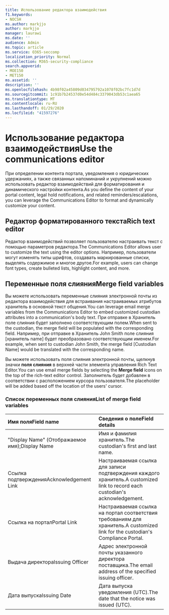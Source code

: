 ```yaml
---
title: Использование редактора взаимодействия
f1.keywords:
- NOCSH
ms.author: markjjo
author: markjjo
manager: laurawi
ms.date: ''
audience: Admin
ms.topic: article
ms.service: O365-seccomp
localization_priority: Normal
ms.collection: M365-security-compliance
search.appverid:
- MOE150
- MET150
ms.assetid: ''
description: ''
ms.openlocfilehash: 4b98f02a45809d034795792a1078f02bc7fc1d7d
ms.sourcegitcommit: 1c91b7b24537d0e54d484c3379043db53c1aea65
ms.translationtype: MT
ms.contentlocale: ru-RU
ms.lasthandoff: 01/29/2020
ms.locfileid: "41597276"
---
```

# <a name="use-the-communications-editor"></a><span data-ttu-id="efb7f-102">Использование редактора взаимодействия</span><span class="sxs-lookup"><span data-stu-id="efb7f-102">Use the communications editor</span></span>

<span data-ttu-id="efb7f-103">При определении контента портала, уведомления о юридических удержаниях, а также связанных напоминаний и укрупнений можно использовать редактор взаимодействий для форматирования и динамического настройки контента.</span><span class="sxs-lookup"><span data-stu-id="efb7f-103">As you define the content of your portal content, legal hold notifications, and related reminders/escalations, you can leverage the Communications Editor to format and dynamically customize your content.</span></span>

## <a name="rich-text-editor"></a><span data-ttu-id="efb7f-104">Редактор форматированного текста</span><span class="sxs-lookup"><span data-stu-id="efb7f-104">Rich text editor</span></span> 

<span data-ttu-id="efb7f-105">Редактор взаимодействий позволяет пользователю настраивать текст с помощью параметров редактора.</span><span class="sxs-lookup"><span data-stu-id="efb7f-105">The Communications Editor allows user to customize the text using the editor options.</span></span> <span data-ttu-id="efb7f-106">Например, пользователи могут изменять типы шрифтов, создавать маркированные списки, выделять содержимое и многое другое.</span><span class="sxs-lookup"><span data-stu-id="efb7f-106">For example, users can change font types, create bulleted lists, highlight content, and more.</span></span> 

## <a name="merge-field-variables"></a><span data-ttu-id="efb7f-107">Переменные поля слияния</span><span class="sxs-lookup"><span data-stu-id="efb7f-107">Merge field variables</span></span>

<span data-ttu-id="efb7f-108">Вы можете использовать переменные слияния электронной почты из редактора взаимодействия для встраивания настраиваемых атрибутов хранитель в основной текст общения.</span><span class="sxs-lookup"><span data-stu-id="efb7f-108">You can leverage email merge variables from the Communications Editor to embed customized custodian attributes into a communication's body text.</span></span> <span data-ttu-id="efb7f-109">При отправке в Хранитель поле слияния будет заполнено соответствующим полем.</span><span class="sxs-lookup"><span data-stu-id="efb7f-109">When sent to the custodian, the merge field will be populated with the corresponding field.</span></span> <span data-ttu-id="efb7f-110">Например, при отправке в Хранитель John Smith поле слияния [хранитель name] будет преобразовано соответствующим именем.</span><span class="sxs-lookup"><span data-stu-id="efb7f-110">For example, when sent to custodian John Smith, the merge field [Custodian Name] would be translated with the corresponding name.</span></span> 

<span data-ttu-id="efb7f-111">Вы можете использовать поля слияния электронной почты, щелкнув значки **поля слияния** в верхней части элемента управления Rich Text Editor.</span><span class="sxs-lookup"><span data-stu-id="efb7f-111">You can use email merge fields by selecting the **Merge field** icons on the top of the rich-text editor control.</span></span> <span data-ttu-id="efb7f-112">Заполнитель будет добавлен в соответствии с расположением курсора пользователя.</span><span class="sxs-lookup"><span data-stu-id="efb7f-112">The placeholder will be added based off the location of the users' cursor.</span></span> 

### <a name="list-of-merge-field-variables"></a><span data-ttu-id="efb7f-113">Список переменных поля слияния</span><span class="sxs-lookup"><span data-stu-id="efb7f-113">List of merge field variables</span></span>

| <span data-ttu-id="efb7f-114">Имя поля</span><span class="sxs-lookup"><span data-stu-id="efb7f-114">Field name</span></span>                  | <span data-ttu-id="efb7f-115">Сведения о поле</span><span class="sxs-lookup"><span data-stu-id="efb7f-115">Field details</span></span> | 
| :------------------- | :------------------- |
| <span data-ttu-id="efb7f-116">"Display Name" (Отображаемое имя);</span><span class="sxs-lookup"><span data-stu-id="efb7f-116">Display Name</span></span>  | <span data-ttu-id="efb7f-117">Имя и фамилия хранитель.</span><span class="sxs-lookup"><span data-stu-id="efb7f-117">The custodian's first and last name.</span></span> | 
| <span data-ttu-id="efb7f-118">Ссылка подтверждения</span><span class="sxs-lookup"><span data-stu-id="efb7f-118">Acknowledgement Link</span></span> | <span data-ttu-id="efb7f-119">Настраиваемая ссылка для записи подтверждения каждого хранитель.</span><span class="sxs-lookup"><span data-stu-id="efb7f-119">A customized link to record each custodian's acknowledgement.</span></span>|                 |
| <span data-ttu-id="efb7f-120">Ссылка на портал</span><span class="sxs-lookup"><span data-stu-id="efb7f-120">Portal Link</span></span>     | <span data-ttu-id="efb7f-121">Настраиваемая ссылка на портал соответствия требованиям для хранитель.</span><span class="sxs-lookup"><span data-stu-id="efb7f-121">A customized link for the custodian's Compliance Portal.</span></span>|                |
| <span data-ttu-id="efb7f-122">Выдача директора</span><span class="sxs-lookup"><span data-stu-id="efb7f-122">Issuing Officer</span></span>                   | <span data-ttu-id="efb7f-123">Адрес электронной почты указанного директора поставщика.</span><span class="sxs-lookup"><span data-stu-id="efb7f-123">The email address of the specified issuing officer.</span></span>|                   |
| <span data-ttu-id="efb7f-124">Дата выпуска</span><span class="sxs-lookup"><span data-stu-id="efb7f-124">Issuing Date</span></span>                   | <span data-ttu-id="efb7f-125">Дата выпуска уведомления (UTC).</span><span class="sxs-lookup"><span data-stu-id="efb7f-125">The date that the notice was issued (UTC).</span></span>              |